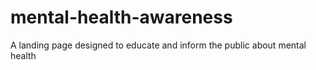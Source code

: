 # mental-health-awareness
 A landing page designed to educate and inform the public about mental  health
